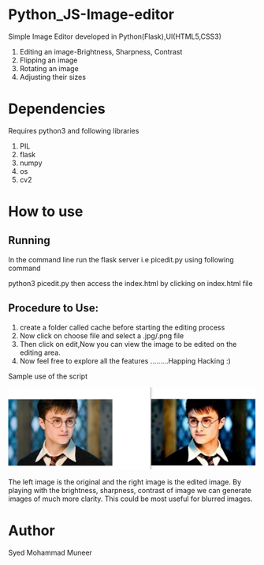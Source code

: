 # Python_JS-Image-editor
Simple Image Editor developed in Python(Flask),UI(HTML5,CSS3)
1. Editing an image-Brightness, Sharpness, Contrast
2. Flipping an image
3. Rotating an image
4. Adjusting their sizes 

# Dependencies


Requires python3 and following libraries
1. PIL
2. flask
3. numpy
4. os
5. cv2

# How to use

## Running

In the command line run the flask server i.e picedit.py using following command

python3 picedit.py   then access the index.html by clicking on index.html file

## Procedure to Use:

1. create a folder called cache before starting the editing process
2. Now click on choose file and select a .jpg/.png file
3. Then click on edit,Now you can view the image to be edited on the editing area.
3. Now feel free to explore all the features .........Happing Hacking :) 


Sample use of the script

![](comapringimages.png)

The left image is the original and the right image is the edited image. By playing with the brightness, sharpness, contrast of image we can generate images of much more clarity. This could be most useful for blurred images.

# Author

Syed Mohammad Muneer
